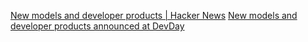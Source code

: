 
[New models and developer products | Hacker News](https://news.ycombinator.com/item?id=38166420)
[New models and developer products announced at DevDay](https://openai.com/blog/new-models-and-developer-products-announced-at-devday)
